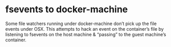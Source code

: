 # fsevents to docker-machine

Some file watchers running under docker-machine don’t pick up the file events under OSX. This attempts to hack an event on the container’s file by listening to fsevents on the host machine & “passing” to the guest machine’s container.

